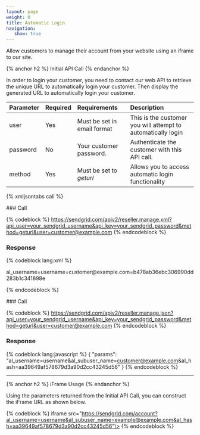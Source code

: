 ```yaml
---
layout: page
weight: 0
title: Automatic Login
navigation:
   show: true
---
```


Allow customers to manage their account from your website using an iframe to our site.


{% anchor h2 %} Initial API Call {% endanchor %}


In order to login your customer, you need to contact our web API to retrieve the unique URL to automatically login your customer. Then display the generated URL to automatically login your customer.

|Parameter|Required|Requirements|Description|
|:--------|:-------|:-----------|:----------|
|user|Yes|Must be set in email format|This is the customer you will attempt to automatically login|
|password|No|Your customer password.|Authenticate the customer with this API call.|
|method|Yes|Must be set to *geturl*|Allows you to access automatic login functionality|

{% xmljsontabs call %}

<div markdown="1" class="tab-content">
<div markdown="1" class="tab-pane" id="call-xml">
### Call

{% codeblock %} https://sendgrid.com/apiv2/reseller.manage.xml?api_user=your_sendgrid_username&api_key=your_sendgrid_password&method=geturl&user=customer@example.com {% endcodeblock %}

### Response


{% codeblock lang:xml %}
<?xml version="1.0" encoding="ISO-8859-1"?>

<params>
   <params>al_username=username=customer@example.com=b478ab36ebc306990dd283b1c341898e</params>
</params>

{% endcodeblock %}


</div>
<div markdown="1" class="tab-pane active" id="call-json">
### Call

{% codeblock %} https://sendgrid.com/apiv2/reseller.manage.json?api_user=your_sendgrid_username&api_key=your_sendgrid_password&method=geturl&user=customer@example.com {% endcodeblock %}

### Response


{% codeblock lang:javascript %}
{
  "params": "al_username=username&al_subuser_name=customer@example.com&al_hash=aa39649af578679d3a90d2cc43245d56"
}
{% endcodeblock %}


</div>
</div>

* * * * *


{% anchor h2 %} iFrame Usage {% endanchor %}


Using the parameters returned from the Initial API Call, you can construct the iFrame URL as shown below.

{% codeblock %} iframe src="https://sendgrid.com/account?al_username=username&al_subuser_name=example@example.com&al_hash=aa39649af578679d3a90d2cc43245d56"\></iframe> {% endcodeblock %}

</div>
</div>

